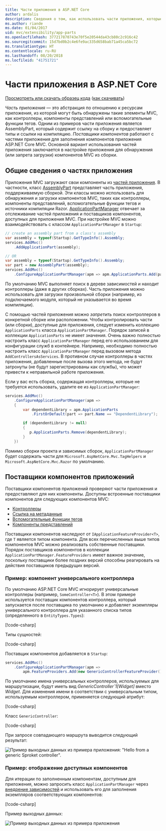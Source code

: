 ```yaml
---
title: Части приложения в ASP.NET Core
author: ardalis
description: Сведения о том, как использовать части приложения, которые являются абстракциями по отношению к ресурсам приложения, для обнаружения или запрета загрузки компонентов из сборки.
ms.author: riande
ms.date: 01/04/2017
uid: mvc/extensibility/app-parts
ms.openlocfilehash: 377217870743e70f5e20544da43cb80c2c916c42
ms.sourcegitcommit: 15d7bd0b2c4e6fe9ac335d658bab71a45ca5bc72
ms.translationtype: HT
ms.contentlocale: ru-RU
ms.lasthandoff: 08/20/2018
ms.locfileid: "41751721"
---
```

# <a name="application-parts-in-aspnet-core"></a>Части приложения в ASP.NET Core

[Просмотреть или скачать образец кода](https://github.com/aspnet/Docs/tree/master/aspnetcore/mvc/advanced/app-parts/sample) ([как скачивать](xref:tutorials/index#how-to-download-a-sample))

*Часть приложения* — это абстракция по отношению к ресурсам приложения, из которой могут быть обнаружены такие элементы MVC, как контроллеры, компоненты представлений или вспомогательные функции тегов. Одним из примеров части приложения является AssemblyPart, который содержит ссылку на сборку и предоставляет типы и ссылки на компиляцию. *Поставщики компонентов* работают с частями приложения для заполнения компонентов приложения ASP.NET Core MVC. Основной вариант использования частей приложения заключается в настройке приложения для обнаружения (или запрета загрузки) компонентов MVC из сборки.

## <a name="introducing-application-parts"></a>Общие сведения о частях приложения

Приложения MVC загружают свои компоненты из [частей приложения](/dotnet/api/microsoft.aspnetcore.mvc.applicationparts.applicationpart). В частности, класс [AssemblyPart](/dotnet/api/microsoft.aspnetcore.mvc.applicationparts.assemblypart#Microsoft_AspNetCore_Mvc_ApplicationParts_AssemblyPart) представляет часть приложения, поддерживаемую сборкой. Эти классы можно использовать для обнаружения и загрузки компонентов MVC, таких как контроллеры, компоненты представлений, вспомогательные функции тегов и источники компиляции Razor. [ApplicationPartManager](/dotnet/api/microsoft.aspnetcore.mvc.applicationparts.applicationpartmanager) отвечает за отслеживание частей приложения и поставщиков компонентов, доступных для приложения MVC. При настройке MVC можно взаимодействовать с классом `ApplicationPartManager` в `Startup`:

```csharp
// create an assembly part from a class's assembly
var assembly = typeof(Startup).GetTypeInfo().Assembly;
services.AddMvc()
    .AddApplicationPart(assembly);

// OR
var assembly = typeof(Startup).GetTypeInfo().Assembly;
var part = new AssemblyPart(assembly);
services.AddMvc()
    .ConfigureApplicationPartManager(apm => apm.ApplicationParts.Add(part));
```

По умолчанию MVC выполняет поиск в дереве зависимостей и находит контроллеры (даже в других сборках). Часть приложения можно использовать для загрузки произвольной сборки (например, из подключаемого модуля, который не указывается во время компиляции).

С помощью частей приложения можно *запретить* поиск контроллеров в конкретной сборке или расположении. Чтобы контролировать части (или сборки), доступные для приложения, следует изменить коллекцию `ApplicationParts` класса `ApplicationPartManager`. Порядок записей в коллекции `ApplicationParts` не имеет значения. Очень важно полностью настроить класс `ApplicationPartManager` перед его использованием для конфигурации служб в контейнере. Например, необходимо полностью настроить класс `ApplicationPartManager` перед вызовом метода `AddControllersAsServices`. В противном случае контроллеры в частях приложения, добавленные после вызова этого метода, не будут затронуты (не будут зарегистрированы как службы), что может привести к неправильной работе приложения.

Если у вас есть сборка, содержащая контроллеры, которые не требуется использовать, удалите ее из `ApplicationPartManager`:

```csharp
services.AddMvc()
    .ConfigureApplicationPartManager(apm =>
    {
        var dependentLibrary = apm.ApplicationParts
            .FirstOrDefault(part => part.Name == "DependentLibrary");

        if (dependentLibrary != null)
        {
           p.ApplicationParts.Remove(dependentLibrary);
        }
    })
```

Помимо сборки проекта и зависимых сборок, `ApplicationPartManager` будет содержать части для `Microsoft.AspNetCore.Mvc.TagHelpers` и `Microsoft.AspNetCore.Mvc.Razor` по умолчанию.

## <a name="application-feature-providers"></a>Поставщики компонентов приложений

Поставщики компонентов приложений проверяют части приложения и предоставляют для них компоненты. Доступны встроенные поставщики компонентов для следующих компонентов MVC:

* [Контроллеры](/dotnet/api/microsoft.aspnetcore.mvc.controllers.controllerfeatureprovider)
* [Ссылка на метаданные](/dotnet/api/microsoft.aspnetcore.mvc.razor.compilation.metadatareferencefeatureprovider)
* [Вспомогательные функции тегов](/dotnet/api/microsoft.aspnetcore.mvc.razor.taghelpers.taghelperfeatureprovider)
* [Компоненты представлений](/dotnet/api/microsoft.aspnetcore.mvc.viewcomponents.viewcomponentfeatureprovider)

Поставщики компонентов наследуют от `IApplicationFeatureProvider<T>`, где `T` является типом компонента. Для всех перечисленных выше типов компонентов MVC можно реализовать собственные поставщики. Порядок поставщиков компонентов в коллекции `ApplicationPartManager.FeatureProviders` имеет важное значение, поскольку поставщики более поздних версий способны реагировать на действия поставщиков предыдущих версий.

### <a name="sample-generic-controller-feature"></a>Пример: компонент универсального контроллера

По умолчанию ASP.NET Core MVC игнорирует универсальные контроллеры (например, `SomeController<T>`). В этом примере используется поставщик компонентов контроллера, который запускается после поставщика по умолчанию и добавляет экземпляры универсального контроллера для указанного списка типов (определенного в `EntityTypes.Types`):

[!code-csharp[](./app-parts/sample/AppPartsSample/GenericControllerFeatureProvider.cs?highlight=13&range=18-36)]

Типы сущностей:

[!code-csharp[](./app-parts/sample/AppPartsSample/Model/EntityTypes.cs?range=6-16)]

Поставщик компонентов добавляется в `Startup`:

```csharp
services.AddMvc()
    .ConfigureApplicationPartManager(apm => 
        apm.FeatureProviders.Add(new GenericControllerFeatureProvider()));
```

По умолчанию имена универсальных контроллеров, используемых для маршрутизации, будут иметь вид *GenericController`1[Widget]* вместо *Widget*. Для изменения имени в соответствии с универсальным типом, используемым контроллером, применяется следующий атрибут:

[!code-csharp[](./app-parts/sample/AppPartsSample/GenericControllerNameConvention.cs)]

Класс `GenericController`:

[!code-csharp[](./app-parts/sample/AppPartsSample/GenericController.cs?highlight=5-6)]

При запросе совпадающего маршрута выводится следующий результат:

![Пример выходных данных из примера приложения: "Hello from a generic Sproket controller".](app-parts/_static/generic-controller.png)

### <a name="sample-display-available-features"></a>Пример: отображение доступных компонентов

Для итерации по заполненным компонентам, доступным для приложения, можно запросить класс `ApplicationPartManager` через [внедрение зависимостей](../../fundamentals/dependency-injection.md) и использовать его для заполнения экземпляров соответствующих компонентов:

[!code-csharp[](./app-parts/sample/AppPartsSample/Controllers/FeaturesController.cs?highlight=16,25-27)]

Пример выходных данных:

![Пример выходных данных из примера приложения](app-parts/_static/available-features.png)
